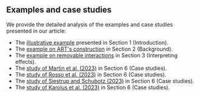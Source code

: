 ## Examples and case studies

We provide the detailed analysis of the examples and case studies presented in our article:

- The [illustrative example](1-Introduction/illustrative-example.html) presented in Section 1 (Introduction).
- The [example on ART's construction](2-Background/ART-explained.html) in Section 2 (Background).
- The [example on removable interactions](3-Interpreting-effects/removable_interactions.html) in Section 3 (Interpreting effects). 
- The [study of Martin et al. (2023)](6-Case-studies/Martin-et-al-23/Martin-et-al-23.html) in Section 6 (Case studies).
- The [study of Rosso et al. (2023)](6-Case-studies/Rosso-et-al-23/Rosso-et-al-23.html) in Section 6 (Case studies).
- The [study of Siestrup and Schubotz (2023)](6-Case-studies/Siestrup-and-Schubotz-23/Siestrup-and-Schubotz-23.html) in Section 6 (Case studies).
- The [study of Karolus et al. (2023)](6-Case-studies/Karolus-et-al.-23/Karolus-et-al-23.html) in Section 6 (Case studies).
